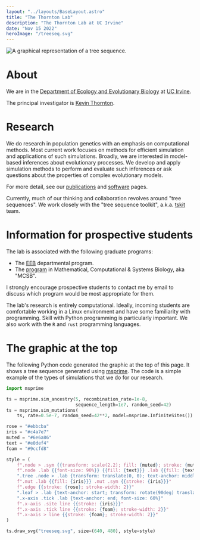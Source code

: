```yaml
---
layout: "../layouts/BaseLayout.astro"
title: "The Thornton Lab"
description: "The Thornton Lab at UC Irvine"
date: "Nov 15 2022"
heroImage: "/treeseq.svg"
---
```


![A graphical representation of a tree sequence.](/treeseq.svg)

# About

We are in the [Department of Ecology and Evolutionary Biology](https://ecoevo.bio.uci.edu/) at [UC Irvine](https://www.uci.edu).

The principal investigator is [Kevin Thornton](https://scholar.google.com/citations?user=NFGMzB0AAAAJ&hl=en&oi=ao).

# Research

We do research in population genetics with an emphasis on computational methods.
Most current work focuses on methods for efficient simulation and applications of such simulations.
Broadly, we are interested in model-based inferences about evolutionary processes.
We develop and apply simulation methods to perform and evaluate such inferences or ask questions about the properties of complex evolutionary models.

For more detail, see our [publications](../publications) and [software](../software) pages.

Currently, much of our thinking and collaboration revolves around "tree sequences".
We work closely with the "tree sequence toolkit", a.k.a. [tskit](https://tskit.dev) team.

# Information for prospective students

The lab is associated with the following graduate programs:

* The [EEB](https://ecoevo.bio.uci.edu/) departmental program.
* The [program](https://ccbs.uci.edu/education/mcsb/) in Mathematical, Computational & Systems Biology, aka "MCSB".

I strongly encourage prospective students to contact me by email to discuss which program would be most appropriate for them. 

The lab's research is entirely computational.
Ideally, incoming students are comfortable working in a Linux environment and have some familiarity with programming.
Skill with Python programming is particularly important.
We also work with the `R` and `rust` programming languages.

# The graphic at the top

The following Python code generated the graphic at the top of this page.
It shows a tree sequence generated using [msprime](https://tskit.dev/software/msprime.html).
The code is a simple example of the types of simulations that we do for our research.

```python
import msprime

ts = msprime.sim_ancestry(5, recombination_rate=1e-8,
                          sequence_length=1e7, random_seed=42)
ts = msprime.sim_mutations(
    ts, rate=0.5e-7, random_seed=42**2, model=msprime.InfiniteSites())

rose = "#ebbcba"
iris = "#c4a7e7"
muted = "#6e6a86"
text = "#e0def4"
foam = "#9ccfd8"

style = (
    f".node > .sym {{transform: scale(2.2); fill: {muted}; stroke: {muted}; stroke-width: 0.5px}}"
    f".node .lab {{font-size: 90%}} {{fill: {text}}} .lab {{fill: {text}}}"
    ".tree .node > .lab {transform: translate(0, 0); text-anchor: middle; font-size: 7pt}"
    f".mut .lab {{fill: {iris}}} .mut .sym {{stroke: {iris}}}"
    f".edge {{stroke: {rose}; stroke-width: 2}}"
    ".leaf > .lab {text-anchor: start; transform: rotate(90deg) translate(6px)}"
    ".x-axis .tick .lab {text-anchor: end; font-size: 60%}"
    f".x-axis .site line {{stroke: {iris}}}"
    f".x-axis .tick line {{stroke: {foam}; stroke-width: 2}}"
    f".x-axis > line {{stroke: {foam}; stroke-width: 2}}"
)

ts.draw_svg("treeseq.svg", size=(640, 480), style=style)
```


